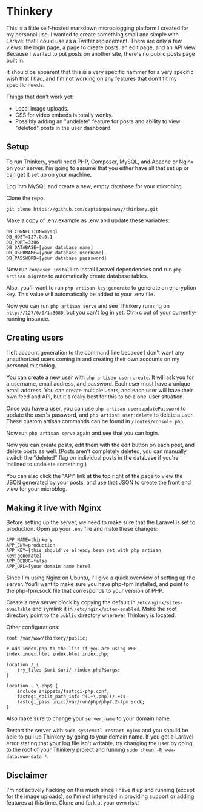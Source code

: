 # Thinkery

This is a little self-hosted markdown microblogging platform I created for my personal use. I wanted to create something small and simple with Laravel that I could use as a Twitter replacement. There are only a few views: the login page, a page to create posts, an edit page, and an API view. Because I wanted to put posts on another site, there's no public posts page built in.

It should be apparent that this is a very specific hammer for a very specific wish that I had, and I'm not working on any features that don't fit my specific needs.

Things that don't work yet:
* Local image uploads.
* CSS for video embeds is totally wonky.
* Possibly adding an "undelete" feature for posts and ability to view "deleted" posts in the user dashboard.

## Setup

To run Thinkery, you'll need PHP, Composer, MySQL, and Apache or Nginx on your server. I'm going to assume that you either have all that set up or can get it set up on your machine.

Log into MySQL and create a new, empty database for your microblog.

Clone the repo.

```git clone https://github.com/captainpainway/thinkery.git```

Make a copy of .env.example as .env and update these variables:

```
DB_CONNECTION=mysql
DB_HOST=127.0.0.1
DB_PORT=3306
DB_DATABASE=[your database name]
DB_USERNAME=[your database username]
DB_PASSWORD=[your database passsword]
```

Now run `composer install` to install Laravel dependencies and run `php artisan migrate` to automatically create database tables.

Also, you'll want to run `php artisan key:generate` to generate an encryption key. This value will automatically be added to your .env file.

Now you can run `php artisan serve` and see Thinkery running on `http://127/0/0/1:8080`, but you can't log in yet. Ctrl+c out of your currently-running instance.

## Creating users

I left account generation to the command line because I don't want any unauthorized users coming in and creating their own accounts on my personal microblog.

You can create a new user with `php artisan user:create`. It will ask you for a username, email address, and password. Each user must have a unique email address. You can create multiple users, and each user will have their own feed and API, but it's really best for this to be a one-user situation.

Once you have a user, you can use `php artisan user:updatePassword` to update the user's password, and `php artisan user:delete` to delete a user. These custom artisan commands can be found in `/routes/console.php`.

Now run `php artisan serve` again and see that you can login.

Now you can create posts, edit them with the edit button on each post, and delete posts as well. (Posts aren't completely deleted, you can manually switch the "deleted" flag on individual posts in the database if you're inclined to undelete something.)

You can also click the "API" link at the top right of the page to view the JSON generated by your posts, and use that JSON to create the front end view for your microblog.

## Making it live with Nginx

Before setting up the server, we need to make sure that the Laravel is set to production. Open up your `.env` file and make these changes:

```
APP_NAME=thinkery
APP_ENV=production
APP_KEY=[this should've already been set with php artisan key:generate]
APP_DEBUG=false
APP_URL=[your domain name here]
```

Since I'm using Nginx on Ubuntu, I'll give a quick overview of setting up the server. You'll want to make sure you have php-fpm installed, and point to the php-fpm.sock file that corresponds to your version of PHP.

Create a new server block by copying the default in `/etc/nginx/sites-available` and symlink it in `/etc/nginx/sites-enabled`. Make the root directory point to the `public` directory wherever Thinkery is located.

Other configurations:
```
root /var/www/thinkery/public;

# Add index.php to the list if you are using PHP
index index.html index.html index.php;

location / {
    try_files $uri $uri/ /index.php?$args;
}

location ~ \.php$ {
    include snippets/fastcgi-php.conf;
    fastcgi_split_path_info ^(.+\.php)(/.+)$;
    fastcgi_pass unix:/var/run/php/php7.2-fpm.sock;
}
```

Also make sure to change your `server_name` to your domain name.

Restart the server with `sudo systemctl restart nginx` and you should be able to pull up Thinkery by going to your domain name. If you get a Laravel error stating that your log file isn't writable, try changing the user by going to the root of your Thinkery project and running `sudo chown -R www-data:www-data *`.

## Disclaimer

I'm not actively hacking on this much since I have it up and running (except for the image uploads), so I'm not interested in providing support or adding features at this time. Clone and fork at your own risk!